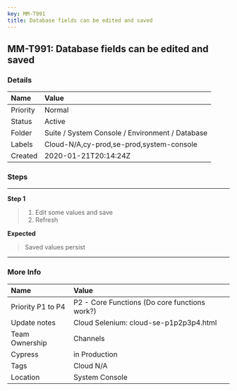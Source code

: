 ```yaml
---
key: MM-T991
title: Database fields can be edited and saved
---
```


## MM-T991: Database fields can be edited and saved

### Details

| Name     | Value                                           |
| :------- | :---------------------------------------------- |
| Priority | Normal                                          |
| Status   | Active                                          |
| Folder   | Suite / System Console / Environment / Database |
| Labels   | Cloud-N/A,cy-prod,se-prod,system-console        |
| Created  | 2020-01-21T20:14:24Z                            |

### Steps

<hr/>

**Step 1**

> <article><ol><li>Edit some values and save</li><li>Refresh</li></ol></article>

**Expected**

> <article>Saved values persist</article>

<hr/>

### More Info

| Name              | Value                                         |
| :---------------- | :-------------------------------------------- |
| Priority P1 to P4 | P2 - Core Functions (Do core functions work?) |
| Update notes      | Cloud Selenium: cloud-se-p1p2p3p4.html        |
| Team Ownership    | Channels                                      |
| Cypress           | in Production                                 |
| Tags              | Cloud N/A                                     |
| Location          | System Console                                |
